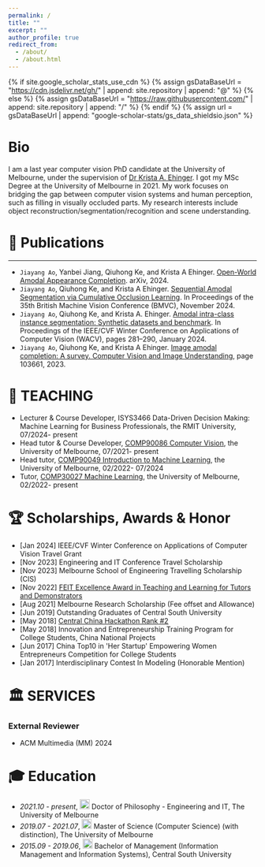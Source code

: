 ```yaml
---
permalink: /
title: ""
excerpt: ""
author_profile: true
redirect_from: 
  - /about/
  - /about.html
---
```


{% if site.google_scholar_stats_use_cdn %}
{% assign gsDataBaseUrl = "https://cdn.jsdelivr.net/gh/" | append: site.repository | append: "@" %}
{% else %}
{% assign gsDataBaseUrl = "https://raw.githubusercontent.com/" | append: site.repository | append: "/" %}
{% endif %}
{% assign url = gsDataBaseUrl | append: "google-scholar-stats/gs_data_shieldsio.json" %}

<span class='anchor' id='about-me'></span>
# Bio
I am a last year computer vision PhD candidate at the University of Melbourne, under the supervision of [Dr Krista A. Ehinger](http://www.kehinger.com/). I got my MSc Degree at the University of Melbourne in 2021. My work focuses on bridging the gap between computer vision systems and human perception, such as filling in visually occluded parts. My research interests include object reconstruction/segmentation/recognition and scene understanding.



<span class='anchor' id='-publications'></span>
# 📝 Publications


---
- `Jiayang Ao`, Yanbei Jiang, Qiuhong Ke, and Krista A Ehinger. [Open-World Amodal Appearance Completion](https://arxiv.org/abs/2411.13019). arXiv, 2024.
- `Jiayang Ao`, Qiuhong Ke, and Krista A Ehinger. [Sequential Amodal Segmentation via Cumulative Occlusion Learning](https://bmvc2024.org/proceedings/15/). In Proceedings of the 35th British Machine Vision Conference (BMVC), November 2024.
- `Jiayang Ao`, Qiuhong Ke, and Krista A. Ehinger. [Amodal intra-class instance segmentation: Synthetic datasets and benchmark](https://openaccess.thecvf.com/content/WACV2024/html/Ao_Amodal_Intra-Class_Instance_Segmentation_Synthetic_Datasets_and_Benchmark_WACV_2024_paper.html). In Proceedings of the IEEE/CVF Winter Conference on Applications of Computer Vision (WACV), pages 281–290, January 2024.
- `Jiayang Ao`, Qiuhong Ke, and Krista A Ehinger. [Image amodal completion: A survey. Computer Vision and Image Understanding](https://www.sciencedirect.com/science/article/abs/pii/S1077314223000413), page 103661, 2023.



<span class='anchor' id='-teaching'></span>
# 🏫 TEACHING 
- Lecturer & Course Developer, ISYS3466 Data-Driven Decision Making: Machine Learning for Business Professionals, the RMIT University, 07/2024- present
- Head tutor & Course Developer, [COMP90086 Computer Vision](https://handbook.unimelb.edu.au/subjects/comp90086), the University of Melbourne, 07/2021- present
- Head tutor, [COMP90049 Introduction to Machine Learning](https://handbook.unimelb.edu.au/2024/subjects/comp90049), the University of Melbourne, 02/2022- 07/2024
- Tutor, [COMP30027 Machine Learning](https://handbook.unimelb.edu.au/subjects/comp30027), the University of Melbourne, 02/2022- present

<span class='anchor' id='-services'></span>
# 🏆 Scholarships, Awards & Honor
- [Jan 2024] IEEE/CVF Winter Conference on Applications of Computer Vision Travel Grant
- [Nov 2023] Engineering and IT Conference Travel Scholarship
- [Nov 2023] Melbourne School of Engineering Travelling Scholarship (CIS)
- [Nov 2022] [FEIT Excellence Award in Teaching and Learning for Tutors and Demonstrators](https://eng.unimelb.edu.au/about/feit-excellence-awards/honour-roll/2022-honour-roll)
- [Aug 2021] Melbourne Research Scholarship (Fee offset and Allowance)
- [Jun 2019] Outstanding Graduates of Central South University
- [May 2018] [Central China Hackathon Rank #2](https://portfolio.justzht.com/areco/)
- [May 2018] Innovation and Entrepreneurship Training Program for College Students, China National Projects
- [Jun 2017] China Top10 in 'Her Startup' Empowering Women Entrepreneurs Competition for College Students
- [Jan 2017] Interdisciplinary Contest In Modeling (Honorable Mention)

<span class='anchor' id='-services'></span>
# 🏛️ SERVICES 

### External Reviewer
- ACM Multimedia (MM)                2024

<span class='anchor' id='-xl'></span>


# 🎓 Education
- *2021.10 - present*, <a href="https://www.unimelb.edu.au/"><img class="svg" src="/images/mel.png" width="20pt"></a> Doctor of Philosophy - Engineering and IT, The University of Melbourne
- *2019.07 - 2021.07*, <a href="https://www.unimelb.edu.au/"><img class="svg" src="/images/mel.png" width="20pt"></a> Master of Science (Computer Science) (with distinction), The University of Melbourne
- *2015.09 - 2019.06*, <a href="https://www.csu.edu.cn//"><img class="svg" src="/images/csu.png" width="20pt"></a> Bachelor of Management (Information Management and Information Systems), Central South University
<span class='anchor' id='-lwzl'></span>
